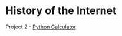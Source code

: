 # History of the Internet
Project 2 - [Python Calculator](https://anujaku.github.io/internethistory/public_html/index.html)